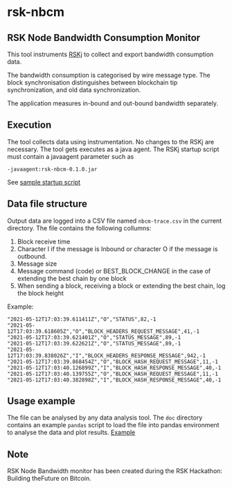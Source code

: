 # rsk-nbcm
## RSK Node Bandwidth Consumption Monitor

This tool  instruments [RSKj](https://github.com/rsksmart/rskj) to collect and export bandwidth consumption data.

The bandwidth consumption is categorised by wire message type. The block synchronisation distinguishes between blockchain tip synchronization, and old data synchronization.

The application measures in-bound and out-bound bandwidth separately.

## Execution

The tool collects data using instrumentation. No changes to the RSKj are necessary. The tool gets executes as a java agent. The RSKj startup script must contain a javaagent parameter such as

```-javaagent:rsk-nbcm-0.1.0.jar  ```

See [sample startup script](doc/rsk-nbcm)


## Data file structure

Output data are logged into a CSV file named `nbcm-trace.csv` in the current directory. The file contains the following collumns:

1. Block receive time
2. Character I if the message is Inbound or character O if the message is outbound.
3. Message size
4. Message command (code) or BEST_BLOCK_CHANGE in the case of extending the best chain by one block
5. When sending a block, receiving a block or extending the best chain, log the block height
 

Example:

```
"2021-05-12T17:03:39.611411Z","O","STATUS",82,-1
"2021-05-12T17:03:39.618605Z","O","BLOCK_HEADERS_REQUEST_MESSAGE",41,-1
"2021-05-12T17:03:39.621401Z","O","STATUS_MESSAGE",89,-1
"2021-05-12T17:03:39.622621Z","O","STATUS_MESSAGE",89,-1
"2021-05-12T17:03:39.838026Z","I","BLOCK_HEADERS_RESPONSE_MESSAGE",942,-1
"2021-05-12T17:03:39.868454Z","O","BLOCK_HASH_REQUEST_MESSAGE",11,-1
"2021-05-12T17:03:40.126899Z","I","BLOCK_HASH_RESPONSE_MESSAGE",40,-1
"2021-05-12T17:03:40.139755Z","O","BLOCK_HASH_REQUEST_MESSAGE",11,-1
"2021-05-12T17:03:40.382898Z","I","BLOCK_HASH_RESPONSE_MESSAGE",40,-1
```


## Usage example 

The file can be analysed by any data analysis tool. The `doc` directory contains an example `pandas` script to load the file into pandas environment to analyse the data and plot results.
[Example](doc/pandas.pdf)


## Note


RSK Node Bandwidth monitor has been created during the RSK Hackathon: Building theFuture on Bitcoin.
